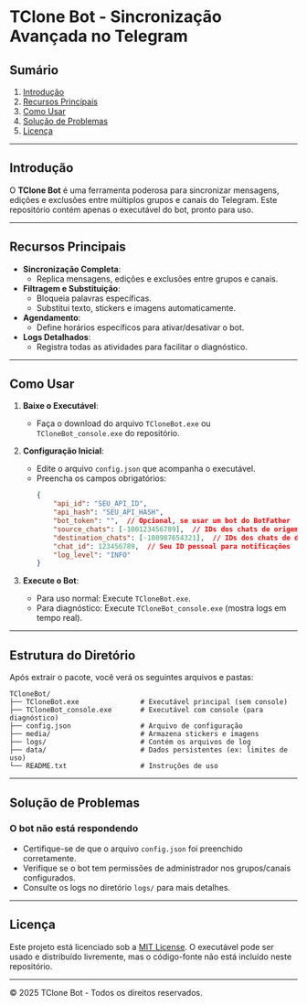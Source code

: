 # TClone Bot - Sincronização Avançada no Telegram

## Sumário
1. [Introdução](#introdução)
2. [Recursos Principais](#recursos-principais)
3. [Como Usar](#como-usar)
4. [Solução de Problemas](#solução-de-problemas)
5. [Licença](#licença)

---

## Introdução

O **TClone Bot** é uma ferramenta poderosa para sincronizar mensagens, edições e exclusões entre múltiplos grupos e canais do Telegram. Este repositório contém apenas o executável do bot, pronto para uso.

---

## Recursos Principais

- **Sincronização Completa**:
  - Replica mensagens, edições e exclusões entre grupos e canais.
- **Filtragem e Substituição**:
  - Bloqueia palavras específicas.
  - Substitui texto, stickers e imagens automaticamente.
- **Agendamento**:
  - Define horários específicos para ativar/desativar o bot.
- **Logs Detalhados**:
  - Registra todas as atividades para facilitar o diagnóstico.

---

## Como Usar

1. **Baixe o Executável**:
   - Faça o download do arquivo `TCloneBot.exe` ou `TCloneBot_console.exe` do repositório.

2. **Configuração Inicial**:
   - Edite o arquivo `config.json` que acompanha o executável.
   - Preencha os campos obrigatórios:
     ```json
     {
         "api_id": "SEU_API_ID",
         "api_hash": "SEU_API_HASH",
         "bot_token": "",  // Opcional, se usar um bot do BotFather
         "source_chats": [-100123456789],  // IDs dos chats de origem
         "destination_chats": [-100987654321],  // IDs dos chats de destino
         "chat_id": 123456789,  // Seu ID pessoal para notificações
         "log_level": "INFO"
     }
     ```

3. **Execute o Bot**:
   - Para uso normal: Execute `TCloneBot.exe`.
   - Para diagnóstico: Execute `TCloneBot_console.exe` (mostra logs em tempo real).

---

## Estrutura do Diretório

Após extrair o pacote, você verá os seguintes arquivos e pastas:

```
TCloneBot/
├── TCloneBot.exe               # Executável principal (sem console)
├── TCloneBot_console.exe       # Executável com console (para diagnóstico)
├── config.json                 # Arquivo de configuração
├── media/                      # Armazena stickers e imagens
├── logs/                       # Contém os arquivos de log
├── data/                       # Dados persistentes (ex: limites de uso)
└── README.txt                  # Instruções de uso
```

---

## Solução de Problemas

### O bot não está respondendo
- Certifique-se de que o arquivo `config.json` foi preenchido corretamente.
- Verifique se o bot tem permissões de administrador nos grupos/canais configurados.
- Consulte os logs no diretório `logs/` para mais detalhes.

---

## Licença

Este projeto está licenciado sob a [MIT License](LICENSE). O executável pode ser usado e distribuído livremente, mas o código-fonte não está incluído neste repositório.

---

© 2025 TClone Bot - Todos os direitos reservados.
